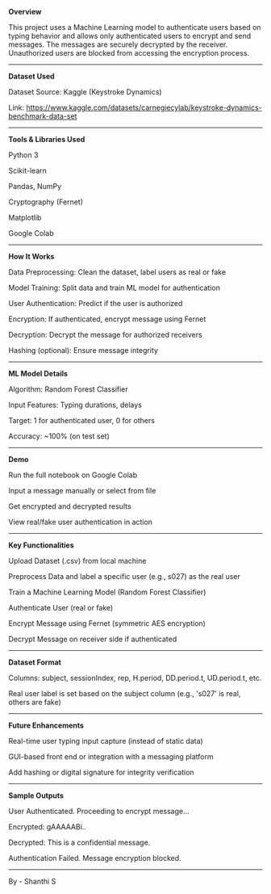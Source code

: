 **Overview**

This project uses a Machine Learning model to authenticate users based on typing behavior and allows only authenticated users to encrypt and send messages. The messages are securely decrypted by the receiver. Unauthorized users are blocked from accessing the encryption process.


---

**Dataset Used**

Dataset Source: Kaggle (Keystroke Dynamics)

Link: https://www.kaggle.com/datasets/carnegiecylab/keystroke-dynamics-benchmark-data-set

---

**Tools & Libraries Used**

Python 3

Scikit-learn

Pandas, NumPy

Cryptography (Fernet)

Matplotlib

Google Colab

---

**How It Works**

Data Preprocessing: Clean the dataset, label users as real or fake

Model Training: Split data and train ML model for authentication

User Authentication: Predict if the user is authorized

Encryption: If authenticated, encrypt message using Fernet

Decryption: Decrypt the message for authorized receivers

Hashing (optional): Ensure message integrity

---

**ML Model Details**

Algorithm: Random Forest Classifier

Input Features: Typing durations, delays

Target: 1 for authenticated user, 0 for others

Accuracy: ~100% (on test set)

---

**Demo**

Run the full notebook on Google Colab

Input a message manually or select from file

Get encrypted and decrypted results

View real/fake user authentication in action

---

**Key Functionalities**

Upload Dataset (.csv) from local machine

Preprocess Data and label a specific user (e.g., s027) as the real user

Train a Machine Learning Model (Random Forest Classifier)

Authenticate User (real or fake)

Encrypt Message using Fernet (symmetric AES encryption)

Decrypt Message on receiver side if authenticated

---

**Dataset Format**

Columns: subject, sessionIndex, rep, H.period, DD.period.t, UD.period.t, etc.

Real user label is set based on the subject column (e.g., 's027' is real, others are fake)

---

**Future Enhancements**

Real-time user typing input capture (instead of static data)

GUI-based front end or integration with a messaging platform

Add hashing or digital signature for integrity verification

---

**Sample Outputs**

User Authenticated. Proceeding to encrypt message...

Encrypted: gAAAAABi..

Decrypted: This is a confidential message.

Authentication Failed. Message encryption blocked.

---

By - Shanthi S







